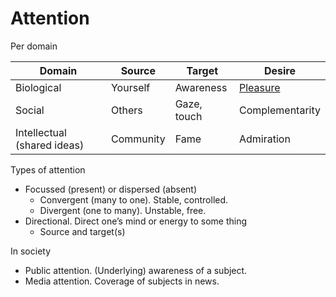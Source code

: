 # Attention

Per domain

| Domain                      | Source    | Target      | Desire                                                       |
| --------------------------- | --------- | ----------- | ------------------------------------------------------------ |
| Biological                  | Yourself  | Awareness   | [Pleasure](https://en.wikipedia.org/wiki/Pleasure_principle_(psychology)) |
| Social                      | Others    | Gaze, touch | Complementarity                                              |
| Intellectual (shared ideas) | Community | Fame        | Admiration                                                   |



Types of attention

- Focussed (present) or dispersed (absent)
  - Convergent (many to one). Stable, controlled.
  - Divergent (one to many). Unstable, free.
- Directional. Direct one’s mind or energy to some thing
  - Source and target(s)

In society

- Public attention. (Underlying) awareness of a subject.
- Media attention. Coverage of subjects in news.